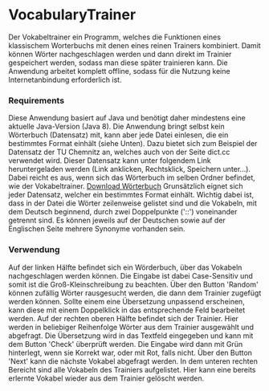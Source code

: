 # VocabularyTrainer
Der Vokabeltrainer ein Programm, welches die Funktionen eines klassischem Worterbuchs mit denen eines reinen Trainers kombiniert. Damit können Wörter nachgeschlagen werden und dann direkt im Trainier gespeichert werden, sodass man diese später trainieren kann. Die Anwendung arbeitet komplett offline, sodass für die Nutzung keine Internetanbindung erforderlich ist.

### Requirements
Diese Anwendung basiert auf Java und benötigt daher mindestens eine aktuelle Java-Version (Java 8).
Die Anwendung bringt selbst kein Wörterbuch (Datensatz) mit, kann aber jede Datei einlesen, die ein bestimmtes Format einhält (siehe Unten). Dazu bietet sich zum Beispiel der Datensatz der TU Chemnitz an, welches auch von der Seite dict.cc verwendet wird. Dieser Datensatz kann unter folgendem Link heruntergeladen werden (Link anklicken, Rechtsklick, Speichern unter...). Dabei reicht es aus, wenn sich das Wörterbuch im selben Ordner befindet, wie der Vokabeltrainer.
[Download Wörterbuch](ftp://ftp.tu-chemnitz.de/pub/Local/urz/ding/de-en/de-en.txt)
Grunsätzlich eignet sich jeder Datensatz, welcher ein bestimmtes Format einhält. Wichtig dabei ist, dass in der Datei die Wörter zeilenweise gelistet sind und die Vokabeln, mit dem Deutsch beginnend, durch zwei Doppelpunkte ('::') voneinander getrennt sind. Es können jeweils auf der Deutschen sowie auf der Englischen Seite mehrere Synonyme vorhanden sein.

### Verwendung
Auf der linken Hälfte befindet sich ein Wörderbuch, über das Vokabeln nachgeschlagen werden können. Die Eingabe ist dabei Case-Sensitiv und somit ist die Groß-Kleinschreibung zu beachten. Über den Button 'Random' können zufällig Wörter rausgesucht werden, die dann dem Trainier zugefügt werden können. Sollte einem eine Übersetzung unpassend erscheinen, kann diese mit einem Doppelklick in das entsprechende Feld bearbeitet werden.
Auf der rechten oberen Hälfte befindet sich der Trainier. Hier werden in beliebiger Reihenfolge Wörter aus dem Trainier ausgewählt und abgefragt. Die Übersetzung wird in das Textfeld eingegeben und kann mit dem Button 'Check' überprüft werden. Die Eingabe wird dann mit Grün hinterlegt, wenn sie Korrekt war, oder mit Rot, falls nicht. Über den Button 'Next' kann die nächste Vokabel abgefragt werden.
In dem unteren rechten Bereicht sind alle Vokabeln des Trainiers aufgelistet. Hier kann eine bereits erlernte Vokabel wieder aus dem Trainier gelöscht werden.
